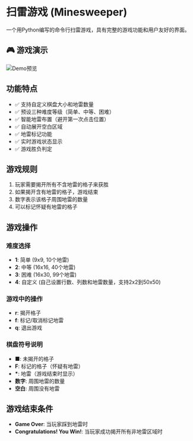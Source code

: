 # 扫雷游戏 (Minesweeper)

一个用Python编写的命令行扫雷游戏，具有完整的游戏功能和用户友好的界面。

## 🎮 游戏演示

![Demo预览](demo.gif)

## 功能特点

- ✅ 支持自定义棋盘大小和地雷数量
- ✅ 预设三种难度等级（简单、中等、困难）
- ✅ 智能地雷布置（避开第一次点击位置）
- ✅ 自动展开空白区域
- ✅ 地雷标记功能
- ✅ 实时游戏状态显示
- ✅ 游戏胜负判定

## 游戏规则

1. 玩家需要揭开所有不含地雷的格子来获胜
2. 如果揭开含有地雷的格子，游戏结束
3. 数字表示该格子周围地雷的数量
4. 可以标记怀疑有地雷的格子


## 游戏操作

### 难度选择
- **1**: 简单 (9x9, 10个地雷)
- **2**: 中等 (16x16, 40个地雷)  
- **3**: 困难 (16x30, 99个地雷)
- **4**: 自定义 (自己设置行数、列数和地雷数量，支持2x2到50x50)

### 游戏中的操作
- **r**: 揭开格子
- **f**: 标记/取消标记地雷
- **q**: 退出游戏

### 棋盘符号说明
- **■**: 未揭开的格子
- **F**: 标记的格子（怀疑有地雷）
- **\***: 地雷（游戏结束时显示）
- **数字**: 周围地雷的数量
- **空白**: 周围没有地雷


## 游戏结束条件

- **Game Over**: 当玩家踩到地雷时
- **Congratulations! You Win!**: 当玩家成功揭开所有非地雷区域时
